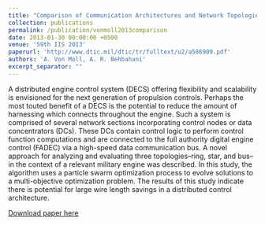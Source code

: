 ```yaml
---
title: "Comparison of Communication Architectures and Network Topologies for Distributed Propulsion Controls"
collection: publications
permalink: /publication/vonmoll2013comparison
date: 2013-01-30 00:00:00 +0500
venue: '59th IIS 2013'
paperurl: 'http://www.dtic.mil/dtic/tr/fulltext/u2/a586909.pdf'
authors: 'A. Von Moll, A. R. Behbahani'
excerpt_separator: ""
---
```

A distributed engine control system (DECS) offering flexibility and scalability is envisioned for the next generation of propulsion controls. Perhaps the most touted benefit of a DECS is the potential to reduce the amount of harnessing which connects throughout the engine. Such a system is comprised of several network sections incorporating control nodes or data concentrators (DCs). These DCs contain control logic to perform control function computations and are connected to the full authority digital engine control (FADEC) via a high-speed data communication bus. A novel approach for analyzing and evaluating three topologies–ring, star, and bus–in the context of a relevant military engine was described. In this study, the algorithm uses a particle swarm optimization process to evolve solutions to a multi-objective optimization problem. The results of this study indicate there is potential for large wire length savings in a distributed control architecture.

[Download paper here](http://www.dtic.mil/dtic/tr/fulltext/u2/a586909.pdf)
